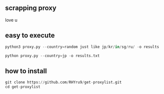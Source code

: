 ## scrapping proxy
love u
## easy to execute
```python
python3 proxy.py --country=random just like jp/kr/in/sg/ru/ -o results.txt
```
```python
python proxy.py --country=jp -o results.txt
```
## how to install
```python
git clone https://github.com/RHYru9/get-proxylist.git
cd get-proxylist
```
